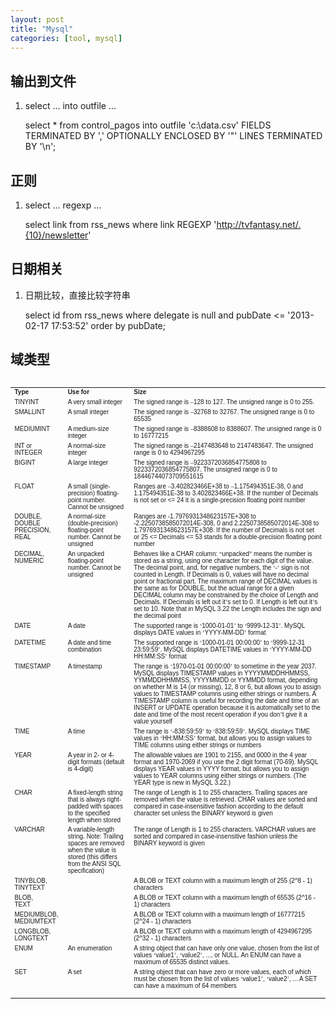 ```yaml
---
layout: post
title: "Mysql"
categories: [tool, mysql]
---
```


## 输出到文件
1. select ... into outfile ...

    select * from control_pagos
    into outfile 'c:\\data.csv' 
    FIELDS TERMINATED BY ',' 
    OPTIONALLY ENCLOSED BY '"'
    LINES TERMINATED BY '\n';

## 正则
1. select ... regexp ...

    select link from rss_news where link REGEXP 'http://tvfantasy.net/.{10}/newsletter'

## 日期相关

1. 日期比较，直接比较字符串

    select id from rss_news where delegate is null and pubDate <= '2013-02-17 17:53:52' order by pubDate;

## 域类型

<pre>
<TABLE><TR VALIGN=TOP><TD><FONT FACE="Arial" SIZE="1"><B>Type
<BR></B></FONT></TD><TD><FONT FACE="Arial" SIZE="1"><B>Use for
<BR></B></FONT></TD><TD><FONT FACE="Arial" SIZE="1"><B>Size
<BR></B></FONT></TD></TR><TR VALIGN=TOP><TD><FONT FACE="Arial" SIZE="1">TINYINT
<BR></FONT></TD><TD><FONT FACE="Arial" SIZE="1">A very small integer
<BR></FONT></TD><TD><FONT FACE="Arial" SIZE="1">The signed range is </FONT><FONT FACE="Times New Roman Baltic" SIZE="1">–</FONT><FONT FACE="Arial" SIZE="1">128 to 127. The unsigned range is 0 to 255.
<BR></FONT></TD></TR><TR VALIGN=TOP><TD><FONT FACE="Arial" SIZE="1">SMALLINT
<BR></FONT></TD><TD><FONT FACE="Arial" SIZE="1">A small integer
<BR></FONT></TD><TD><FONT FACE="Arial" SIZE="1">The signed range is </FONT><FONT FACE="Times New Roman Baltic" SIZE="1">–</FONT><FONT FACE="Arial" SIZE="1">32768 to 32767. The unsigned range is 0 to 65535
<BR></FONT></TD></TR><TR VALIGN=TOP><TD><FONT FACE="Arial" SIZE="1">MEDIUMINT
<BR></FONT></TD><TD><FONT FACE="Arial" SIZE="1">A medium-size integer
<BR></FONT></TD><TD><FONT FACE="Arial" SIZE="1">The signed range is </FONT><FONT FACE="Times New Roman Baltic" SIZE="1">–</FONT><FONT FACE="Arial" SIZE="1">8388608 to 8388607. The unsigned range is 0 to 16777215
<BR></FONT></TD></TR><TR VALIGN=TOP><TD><FONT FACE="Arial" SIZE="1">INT or INTEGER
<BR></FONT></TD><TD><FONT FACE="Arial" SIZE="1">A normal-size integer
<BR></FONT></TD><TD><FONT FACE="Arial" SIZE="1">The signed range is </FONT><FONT FACE="Times New Roman Baltic" SIZE="1">–</FONT><FONT FACE="Arial" SIZE="1">2147483648 to 2147483647. The unsigned range is 0 to 4294967295
<BR></FONT></TD></TR><TR VALIGN=TOP><TD><FONT FACE="Arial" SIZE="1">BIGINT
<BR></FONT></TD><TD><FONT FACE="Arial" SIZE="1">A large integer
<BR></FONT></TD><TD><FONT FACE="Arial" SIZE="1">The signed range is </FONT><FONT FACE="Times New Roman Baltic" SIZE="1">–</FONT><FONT FACE="Arial" SIZE="1">9223372036854775808 to 9223372036854775807. The unsigned range is 0 to
18446744073709551615
<BR></FONT></TD></TR><TR VALIGN=TOP><TD><FONT FACE="Arial" SIZE="1">FLOAT
<BR></FONT></TD><TD><FONT FACE="Arial" SIZE="1">A small (single-precision) floating-point number. Cannot be unsigned
<BR></FONT></TD><TD><FONT FACE="Arial" SIZE="1">Ranges are </FONT><FONT FACE="Times New Roman Baltic" SIZE="1">–</FONT><FONT FACE="Arial" SIZE="1">3.402823466E+38 to </FONT><FONT FACE="Times New Roman Baltic" SIZE="1">–</FONT><FONT FACE="Arial" SIZE="1">1.175494351E-38, 0 and 1.175494351E-38 to 3.402823466E+38. If the number of
Decimals is not set or &lt;= 24 it is a single-precision floating point number
<BR></FONT></TD></TR><TR VALIGN=TOP><TD><FONT FACE="Arial" SIZE="1">DOUBLE,
<BR>DOUBLE PRECISION,
<BR>REAL
<BR></FONT></TD><TD><FONT FACE="Arial" SIZE="1">A normal-size (double-precision) floating-point number. Cannot be unsigned
<BR></FONT></TD><TD><FONT FACE="Arial" SIZE="1">Ranges are -1.7976931348623157E+308 to -2.2250738585072014E-308, 0 and
2.2250738585072014E-308 to 1.7976931348623157E+308. If the number of Decimals is not
set or 25 &lt;= Decimals &lt;= 53 stands for a double-precision floating point number
<BR></FONT></TD></TR><TR VALIGN=TOP><TD><FONT FACE="Arial" SIZE="1">DECIMAL,
<BR>NUMERIC
<BR></FONT></TD><TD><FONT FACE="Arial" SIZE="1">An unpacked floating-point number. Cannot be unsigned
<BR></FONT></TD><TD><FONT FACE="Arial" SIZE="1">Behaves like a CHAR column: </FONT><FONT FACE="Times New Roman Baltic" SIZE="1">“</FONT><FONT FACE="Arial" SIZE="1">unpacked</FONT><FONT FACE="Times New Roman Baltic" SIZE="1">”</FONT><FONT FACE="Arial" SIZE="1"> means the number is stored as a string, using one character for each digit of
the value. The decimal point, and, for negative numbers, the </FONT><FONT FACE="Times New Roman Baltic" SIZE="1">‘</FONT><FONT FACE="Arial" SIZE="1">-</FONT><FONT FACE="Times New Roman Baltic" SIZE="1">‘</FONT><FONT FACE="Arial" SIZE="1"> sign is not counted in Length. If Decimals is 0, values will have no decimal
point or fractional part. The maximum range of DECIMAL values is the same as
for DOUBLE, but the actual range for a given DECIMAL column may be constrained by
the choice of Length and Decimals. If Decimals is left out it</FONT><FONT FACE="Times New Roman Baltic" SIZE="1">’</FONT><FONT FACE="Arial" SIZE="1">s set to 0. If Length is left out it</FONT><FONT FACE="Times New Roman Baltic" SIZE="1">’</FONT><FONT FACE="Arial" SIZE="1">s set to 10. Note that in MySQL 3.22 the Length includes the sign and the
decimal point
<BR></FONT></TD></TR><TR VALIGN=TOP><TD><FONT FACE="Arial" SIZE="1">DATE
<BR></FONT></TD><TD><FONT FACE="Arial" SIZE="1">A date
<BR></FONT></TD><TD><FONT FACE="Arial" SIZE="1">The supported range is </FONT><FONT FACE="Times New Roman Baltic" SIZE="1">‘</FONT><FONT FACE="Arial" SIZE="1">1000-01-01</FONT><FONT FACE="Times New Roman Baltic" SIZE="1">’</FONT><FONT FACE="Arial" SIZE="1"> to </FONT><FONT FACE="Times New Roman Baltic" SIZE="1">‘</FONT><FONT FACE="Arial" SIZE="1">9999-12-31</FONT><FONT FACE="Times New Roman Baltic" SIZE="1">’</FONT><FONT FACE="Arial" SIZE="1">. MySQL displays DATE values in </FONT><FONT FACE="Times New Roman Baltic" SIZE="1">‘</FONT><FONT FACE="Arial" SIZE="1">YYYY-MM-DD</FONT><FONT FACE="Times New Roman Baltic" SIZE="1">’</FONT><FONT FACE="Arial" SIZE="1"> format
<BR></FONT></TD></TR><TR VALIGN=TOP><TD><FONT FACE="Arial" SIZE="1">DATETIME
<BR></FONT></TD><TD><FONT FACE="Arial" SIZE="1">A date and time combination
<BR></FONT></TD><TD><FONT FACE="Arial" SIZE="1">The supported range is </FONT><FONT FACE="Times New Roman Baltic" SIZE="1">‘</FONT><FONT FACE="Arial" SIZE="1">1000-01-01 00:00:00</FONT><FONT FACE="Times New Roman Baltic" SIZE="1">’</FONT><FONT FACE="Arial" SIZE="1"> to </FONT><FONT FACE="Times New Roman Baltic" SIZE="1">‘</FONT><FONT FACE="Arial" SIZE="1">9999-12-31 23:59:59</FONT><FONT FACE="Times New Roman Baltic" SIZE="1">’</FONT><FONT FACE="Arial" SIZE="1">. MySQL displays DATETIME values in </FONT><FONT FACE="Times New Roman Baltic" SIZE="1">‘</FONT><FONT FACE="Arial" SIZE="1">YYYY-MM-DD HH:MM:SS</FONT><FONT FACE="Times New Roman Baltic" SIZE="1">’</FONT><FONT FACE="Arial" SIZE="1"> format
<BR></FONT></TD></TR><TR VALIGN=TOP><TD><FONT FACE="Arial" SIZE="1">TIMESTAMP
<BR></FONT></TD><TD><FONT FACE="Arial" SIZE="1">A timestamp
<BR></FONT></TD><TD><FONT FACE="Arial" SIZE="1">The range is </FONT><FONT FACE="Times New Roman Baltic" SIZE="1">‘</FONT><FONT FACE="Arial" SIZE="1">1970-01-01 00:00:00</FONT><FONT FACE="Times New Roman Baltic" SIZE="1">’</FONT><FONT FACE="Arial" SIZE="1"> to sometime in the year 2037. MySQL displays TIMESTAMP values in
YYYYMMDDHHMMSS, YYMMDDHHMMSS, YYYYMMDD or YYMMDD format, depending on whether M is 14 (or
missing), 12, 8 or 6, but allows you to assign values to TIMESTAMP columns using
either strings or numbers. A TIMESTAMP column is useful for recording the date
and time of an INSERT or UPDATE operation because it is automatically set to
the date and time of the most recent operation if you don</FONT><FONT FACE="Times New Roman Baltic" SIZE="1">’</FONT><FONT FACE="Arial" SIZE="1">t give it a value yourself
<BR></FONT></TD></TR><TR VALIGN=TOP><TD><FONT FACE="Arial" SIZE="1">TIME
<BR></FONT></TD><TD><FONT FACE="Arial" SIZE="1">A time
<BR></FONT></TD><TD><FONT FACE="Arial" SIZE="1">The range is </FONT><FONT FACE="Times New Roman Baltic" SIZE="1">‘</FONT><FONT FACE="Arial" SIZE="1">-838:59:59</FONT><FONT FACE="Times New Roman Baltic" SIZE="1">’</FONT><FONT FACE="Arial" SIZE="1"> to </FONT><FONT FACE="Times New Roman Baltic" SIZE="1">‘</FONT><FONT FACE="Arial" SIZE="1">838:59:59</FONT><FONT FACE="Times New Roman Baltic" SIZE="1">’</FONT><FONT FACE="Arial" SIZE="1">. MySQL displays TIME values in </FONT><FONT FACE="Times New Roman Baltic" SIZE="1">‘</FONT><FONT FACE="Arial" SIZE="1">HH:MM:SS</FONT><FONT FACE="Times New Roman Baltic" SIZE="1">’</FONT><FONT FACE="Arial" SIZE="1"> format, but allows you to assign values to TIME columns using either strings
or numbers
<BR></FONT></TD></TR><TR VALIGN=TOP><TD><FONT FACE="Arial" SIZE="1">YEAR
<BR></FONT></TD><TD><FONT FACE="Arial" SIZE="1">A year in 2- or 4- digit formats (default is 4-digit)
<BR></FONT></TD><TD><FONT FACE="Arial" SIZE="1">The allowable values are 1901 to 2155, and 0000 in the 4 year format and
1970-2069 if you use the 2 digit format (70-69). MySQL displays YEAR values in YYYY
format, but allows you to assign values to YEAR columns using either strings or
numbers. (The YEAR type is new in MySQL 3.22.)
<BR></FONT></TD></TR><TR VALIGN=TOP><TD><FONT FACE="Arial" SIZE="1">CHAR
<BR></FONT></TD><TD><FONT FACE="Arial" SIZE="1">A fixed-length string that is always right-padded with spaces to the specified
length when stored
<BR></FONT></TD><TD><FONT FACE="Arial" SIZE="1">The range of Length is 1 to 255 characters. Trailing spaces are removed when
the value is retrieved. CHAR values are sorted and compared in case-insensitive
fashion according to the default character set unless the BINARY keyword is
given
<BR></FONT></TD></TR><TR VALIGN=TOP><TD><FONT FACE="Arial" SIZE="1">VARCHAR
<BR></FONT></TD><TD><FONT FACE="Arial" SIZE="1">A variable-length string. Note: Trailing spaces are removed when the value is
stored (this differs from the ANSI SQL specification)
<BR></FONT></TD><TD><FONT FACE="Arial" SIZE="1">The range of Length is 1 to 255 characters. VARCHAR values are sorted and
compared in case-insensitive fashion unless the BINARY keyword is given
<BR></FONT></TD></TR><TR VALIGN=TOP><TD><FONT FACE="Arial" SIZE="1">TINYBLOB,
<BR>TINYTEXT
<BR></FONT></TD><TD>
<BR></TD><TD><FONT FACE="Arial" SIZE="1">A BLOB or TEXT column with a maximum length of 255 (2^8 - 1) characters
<BR></FONT></TD></TR><TR VALIGN=TOP><TD><FONT FACE="Arial" SIZE="1">BLOB,
<BR>TEXT 
<BR></FONT></TD><TD>
<BR></TD><TD><FONT FACE="Arial" SIZE="1">A BLOB or TEXT column with a maximum length of 65535 (2^16 - 1) characters
<BR></FONT></TD></TR><TR VALIGN=TOP><TD><FONT FACE="Arial" SIZE="1">MEDIUMBLOB,
<BR>MEDIUMTEXT
<BR></FONT></TD><TD>
<BR></TD><TD><FONT FACE="Arial" SIZE="1">A BLOB or TEXT column with a maximum length of 16777215 (2^24 - 1) characters
<BR></FONT></TD></TR><TR VALIGN=TOP><TD><FONT FACE="Arial" SIZE="1">LONGBLOB,
<BR>LONGTEXT
<BR></FONT></TD><TD>
<BR></TD><TD><FONT FACE="Arial" SIZE="1">A BLOB or TEXT column with a maximum length of 4294967295 (2^32 - 1) characters
<BR></FONT></TD></TR><TR VALIGN=TOP><TD><FONT FACE="Arial" SIZE="1">ENUM
<BR></FONT></TD><TD><FONT FACE="Arial" SIZE="1">An enumeration
<BR></FONT></TD><TD><FONT FACE="Arial" SIZE="1">A string object that can have only one value, chosen from the list of values </FONT><FONT FACE="Times New Roman Baltic" SIZE="1">‘</FONT><FONT FACE="Arial" SIZE="1">value1</FONT><FONT FACE="Times New Roman Baltic" SIZE="1">’</FONT><FONT FACE="Arial" SIZE="1">, </FONT><FONT FACE="Times New Roman Baltic" SIZE="1">‘</FONT><FONT FACE="Arial" SIZE="1">value2</FONT><FONT FACE="Times New Roman Baltic" SIZE="1">’</FONT><FONT FACE="Arial" SIZE="1">, ..., or NULL. An ENUM can have a maximum of 65535 distinct values.
<BR></FONT></TD></TR><TR VALIGN=TOP><TD><FONT FACE="Arial" SIZE="1">SET
<BR></FONT></TD><TD><FONT FACE="Arial" SIZE="1">A set
<BR></FONT></TD><TD><FONT FACE="Arial" SIZE="1">A string object that can have zero or more values, each of which must be
chosen from the list of values </FONT><FONT FACE="Times New Roman Baltic" SIZE="1">‘</FONT><FONT FACE="Arial" SIZE="1">value1</FONT><FONT FACE="Times New Roman Baltic" SIZE="1">’</FONT><FONT FACE="Arial" SIZE="1">, </FONT><FONT FACE="Times New Roman Baltic" SIZE="1">‘</FONT><FONT FACE="Arial" SIZE="1">value2</FONT><FONT FACE="Times New Roman Baltic" SIZE="1">’</FONT><FONT FACE="Arial" SIZE="1">, ... A SET can have a maximum of 64 members
<BR>
<BR></FONT></TD></TR></TABLE>
</pre>
